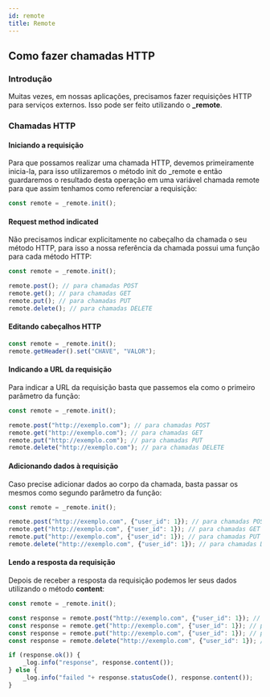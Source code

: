 ```yaml
---
id: remote
title: Remote
---
```


## Como fazer chamadas HTTP

### Introdução
Muitas vezes, em nossas aplicações, precisamos fazer requisições HTTP para serviços externos. Isso pode ser feito utilizando o **_remote**.

### Chamadas HTTP

#### Iniciando a requisição

Para que possamos realizar uma chamada HTTP, devemos primeiramente inicia-la, para isso utilizaremos o método init do _remote e então guardaremos o resultado desta operação em uma variável chamada remote para que assim tenhamos como referenciar a requisição:

```js
const remote = _remote.init();
```

#### Request method indicated

Não precisamos indicar explicitamente no cabeçalho da chamada o seu método HTTP, para isso a nossa referência da chamada possui uma função para cada método HTTP:

```js
const remote = _remote.init();

remote.post(); // para chamadas POST
remote.get(); // para chamadas GET
remote.put(); // para chamadas PUT
remote.delete(); // para chamadas DELETE
```

#### Editando cabeçalhos HTTP

```js
const remote = _remote.init();
remote.getHeader().set("CHAVE", "VALOR");
```

#### Indicando a URL da requisição

Para indicar a URL da requisição basta que passemos ela como o primeiro parâmetro da função:

```js
const remote = _remote.init();

remote.post("http://exemplo.com"); // para chamadas POST
remote.get("http://exemplo.com"); // para chamadas GET
remote.put("http://exemplo.com"); // para chamadas PUT
remote.delete("http://exemplo.com"); // para chamadas DELETE
```

#### Adicionando dados à requisição

Caso precise adicionar dados ao corpo da chamada, basta passar os mesmos como segundo parâmetro da função:

```js
const remote = _remote.init();

remote.post("http://exemplo.com", {"user_id": 1}); // para chamadas POST
remote.get("http://exemplo.com", {"user_id": 1}); // para chamadas GET
remote.put("http://exemplo.com", {"user_id": 1}); // para chamadas PUT
remote.delete("http://exemplo.com", {"user_id": 1}); // para chamadas DELETE
```

#### Lendo a resposta da requisição

Depois de receber a resposta da requisição podemos ler seus dados utilizando o método **content**:

```js
const remote = _remote.init();

const response = remote.post("http://exemplo.com", {"user_id": 1}); // para chamadas POST
const response = remote.get("http://exemplo.com", {"user_id": 1}); // para chamadas GET
const response = remote.put("http://exemplo.com", {"user_id": 1}); // para chamadas PUT
const response = remote.delete("http://exemplo.com", {"user_id": 1}); // para chamadas DELETE

if (response.ok()) {
    _log.info("response", response.content());
} else {
    _log.info("failed "+ response.statusCode(), response.content());
}
```